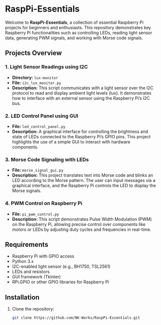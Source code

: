 # RaspPi-Essentials

Welcome to **RaspPi-Essentials**, a collection of essential Raspberry Pi projects for beginners and enthusiasts. This repository demonstrates key Raspberry Pi functionalities such as controlling LEDs, reading light sensor data, generating PWM signals, and working with Morse code signals.

## Projects Overview

### 1. Light Sensor Readings using I2C
- **Directory:** `lux-monitor`
- **File:** `i2c_lux_monitor.py`
- **Description:** This script communicates with a light sensor over the I2C protocol to read and display ambient light levels (lux). It demonstrates how to interface with an external sensor using the Raspberry Pi’s I2C bus.

### 2. LED Control Panel using GUI
- **File:** `led_control_panel.py`
- **Description:** A graphical interface for controlling the brightness and state of LEDs connected to the Raspberry Pi’s GPIO pins. This project highlights the use of a simple GUI to interact with hardware components.

### 3. Morse Code Signaling with LEDs
- **File:** `morse_signal_gui.py`
- **Description:** This project translates text into Morse code and blinks an LED according to the Morse pattern. The user can input messages via a graphical interface, and the Raspberry Pi controls the LED to display the Morse signals.

### 4. PWM Control on Raspberry Pi
- **File:** `pi_pwm_control.py`
- **Description:** This script demonstrates Pulse Width Modulation (PWM) on the Raspberry Pi, allowing precise control over components like motors or LEDs by adjusting duty cycles and frequencies in real-time.

## Requirements

- Raspberry Pi with GPIO access
- Python 3.x
- I2C-enabled light sensor (e.g., BH1750, TSL2561)
- LEDs and resistors
- GUI framework (Tkinter)
- RPi.GPIO or other GPIO libraries for Raspberry Pi

## Installation

1. Clone the repository:
   ```bash
   git clone https://github.com/NK-Works/RaspPi-Essentials.git

